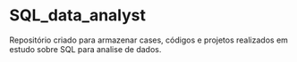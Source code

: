 # SQL_data_analyst

Repositório criado para armazenar cases, códigos e projetos realizados em estudo sobre SQL para analise de dados. 
